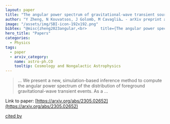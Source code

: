 ```yaml
---
layout: paper
title: "The angular power spectrum of gravitational-wave transient sources as a probe of the large-scale structure"
author: "Y Zheng, N Kouvatsos, J Golomb, M Cavaglià… - arXiv preprint arXiv …, 2023 - arxiv.org"
image: "/assets/img/SBI-icon-192x192.png"
bibtex: "@misc{zheng2023angular,<br>      title={The angular power spectrum of gravitational-wave transient sources as a probe of the large-scale structure}, <br>      author={Yanyan Zheng and Nikolaos Kouvatsos and Jacob Golomb and Marco Cavaglià and Arianna I. Renzini and Mairi Sakellariadou},<br>      year={2023},<br>      eprint={2305.02652},<br>      archivePrefix={arXiv},<br>      primaryClass={astro-ph.CO}<br>}"
hero_title: "Papers"
categories:
  - Physics
tags:
  - paper
  - arxiv_category:
    name: astro-ph.CO
    tooltip: Cosmology and Nongalactic Astrophysics
---
```

>… We present a new, simulation-based inference method to compute the angular power spectrum of the distribution of foreground gravitational-wave transient events. As a …

Link to paper: [https://arxiv.org/abs/2305.02652](https://arxiv.org/abs/2305.02652)

[cited by](https://scholar.google.com/scholar?cites=988054112449157708&as_sdt=5,33&sciodt=0,33&hl=en&num=20)
